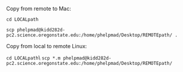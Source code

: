 Copy from remote to Mac:

```cd LOCALpath```

```scp phelpmad@kidd282d-pc2.science.oregonstate.edu:/home/phelpmad/Desktop/REMOTEpath/ .```

Copy from local to remote Linux:

```cd LOCALpath```\\
```scp *.m phelpmad@kidd282d-pc2.science.oregonstate.edu:/home/phelpmad/Desktop/REMOTEpath/```

